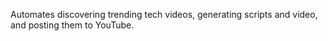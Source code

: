 Automates discovering trending tech videos, generating scripts and video, and posting them to YouTube.
